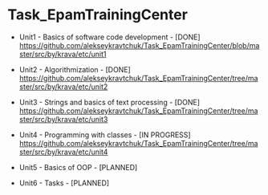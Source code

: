 # Task_EpamTrainingCenter

- Unit1 - Basics of software code development - [DONE]
https://github.com/alekseykravtchuk/Task_EpamTrainingCenter/blob/master/src/by/krava/etc/unit1

- Unit2 - Algorithmization - [DONE]
https://github.com/alekseykravtchuk/Task_EpamTrainingCenter/tree/master/src/by/krava/etc/unit2

- Unit3 - Strings and basics of text processing - [DONE]
https://github.com/alekseykravtchuk/Task_EpamTrainingCenter/tree/master/src/by/krava/etc/unit3

- Unit4 - Programming with classes - [IN PROGRESS]
https://github.com/alekseykravtchuk/Task_EpamTrainingCenter/tree/master/src/by/krava/etc/unit4

- Unit5 - Basics of OOP - [PLANNED]

- Unit6 - Tasks - [PLANNED]
